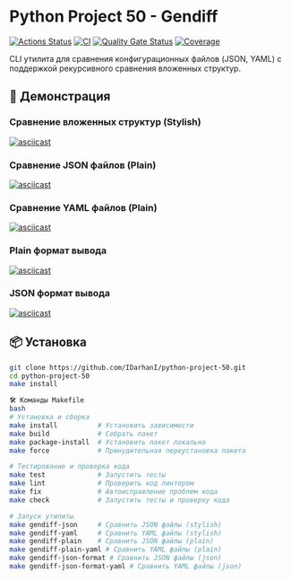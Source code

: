 # Python Project 50 - Gendiff

[![Actions Status](https://github.com/IDarhanI/python-project-50/actions/workflows/hexlet-check.yml/badge.svg)](https://github.com/IDarhanI/python-project-50/actions)
[![CI](https://github.com/IDarhanI/python-project-50/actions/workflows/pyci.yml/badge.svg)](https://github.com/IDarhanI/python-project-50/actions/workflows/pyci.yml)
[![Quality Gate Status](https://sonarcloud.io/api/project_badges/measure?project=IDarhanI_python-project-50&metric=alert_status)](https://sonarcloud.io/summary/new_code?id=IDarhanI_python-project-50)
[![Coverage](https://sonarcloud.io/api/project_badges/measure?project=IDarhanI_python-project-50&metric=coverage)](https://sonarcloud.io/summary/new_code?id=IDarhanI_python-project-50)

CLI утилита для сравнения конфигурационных файлов (JSON, YAML) с поддержкой рекурсивного сравнения вложенных структур.

## 🎥 Демонстрация

### Сравнение вложенных структур (Stylish)
[![asciicast](https://asciinema.org/a/8MR7Wltk6XAQ05kBecxSxBKN4.svg)](https://asciinema.org/a/8MR7Wltk6XAQ05kBecxSxBKN4)

### Сравнение JSON файлов (Plain)
[![asciicast](https://asciinema.org/a/sqyC7z6Tzjn3ckX1NR3PmOrRz.svg)](https://asciinema.org/a/sqyC7z6Tzjn3ckX1NR3PmOrRz)

### Сравнение YAML файлов (Plain)
[![asciicast](https://asciinema.org/a/TKc7yZcKR895c2oicRVU4an0Z.svg)](https://asciinema.org/a/TKc7yZcKR895c2oicRVU4an0Z)

### Plain формат вывода
[![asciicast](https://asciinema.org/a/Rb7rqjufA2eTXH1pj5dLjGkry.svg)](https://asciinema.org/a/Rb7rqjufA2eTXH1pj5dLjGkry)

### JSON формат вывода
[![asciicast](https://asciinema.org/a/hUnN0RozzMrDr2IqMttR3YoUD.svg)](https://asciinema.org/a/hUnN0RozzMrDr2IqMttR3YoUD)

## 📦 Установка

```bash
git clone https://github.com/IDarhanI/python-project-50.git
cd python-project-50
make install

🛠 Команды Makefile
bash
# Установка и сборка
make install          # Установить зависимости
make build            # Собрать пакет
make package-install  # Установить пакет локально
make force            # Принудительная переустановка пакета

# Тестирование и проверка кода
make test             # Запустить тесты
make lint             # Проверить код линтером
make fix              # Автоисправление проблем кода
make check            # Запустить тесты и проверку кода

# Запуск утилиты
make gendiff-json     # Сравнить JSON файлы (stylish)
make gendiff-yaml     # Сравнить YAML файлы (stylish)
make gendiff-plain    # Сравнить JSON файлы (plain)
make gendiff-plain-yaml # Сравнить YAML файлы (plain)
make gendiff-json-format # Сравнить JSON файлы (json)
make gendiff-json-format-yaml # Сравнить YAML файлы (json)
